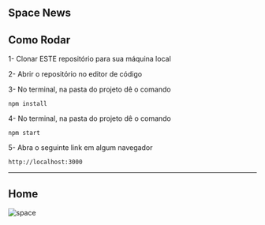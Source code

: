 <h2>Space News</h2>

<h2>Como Rodar</h2>


1- Clonar ESTE repositório para sua máquina local

2- Abrir o repositório no editor de código

3- No terminal, na pasta do projeto dê o comando
~~~Terminal
npm install
~~~
4- No terminal, na pasta do projeto dê o comando
~~~Terminal
npm start
~~~

5- Abra o seguinte link em algum navegador
~~~Terminal
http://localhost:3000
~~~
<hr>

<h2>Home</h2>

![space](https://user-images.githubusercontent.com/88890771/168142805-3b1031f8-6013-4453-8910-186499e4ff07.png)

